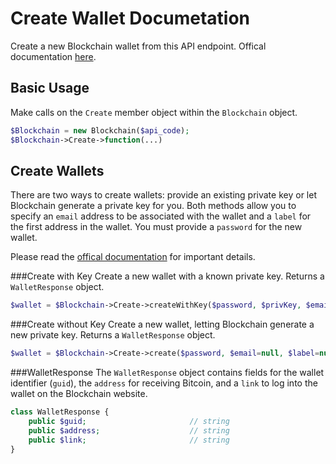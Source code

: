 Create Wallet Documetation
==========================
Create a new Blockchain wallet from this API endpoint. Offical documentation [here](https://blockchain.info/api/create_wallet).

Basic Usage
-----------
Make calls on the `Create` member object within the `Blockchain` object.

```php
$Blockchain = new Blockchain($api_code);
$Blockchain->Create->function(...)
```

Create Wallets
--------------
There are two ways to create wallets: provide an existing private key or let Blockchain generate a private key for you. Both methods allow you to specify an `email` address to be associated with the wallet and a `label` for the first address in the wallet. You must provide a `password` for the new wallet.

Please read the [offical documentation](https://blockchain.info/api/create_wallet) for important details.

###Create with Key
Create a new wallet with a known private key. Returns a `WalletResponse` object.

```php
$wallet = $Blockchain->Create->createWithKey($password, $privKey, $email=null, $label=null);
```

###Create without Key
Create a new wallet, letting Blockchain generate a new private key. Returns a `WalletResponse` object.

```php
$wallet = $Blockchain->Create->create($password, $email=null, $label=null);
```

###WalletResponse
The `WalletResponse` object contains fields for the wallet identifier (`guid`), the `address` for receiving Bitcoin, and a `link` to log into the wallet on the Blockchain website.

```php
class WalletResponse {
    public $guid;                       // string
    public $address;                    // string
    public $link;                       // string
}
```